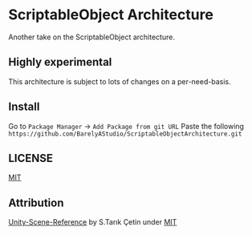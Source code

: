 # ScriptableObject Architecture
Another take on the ScriptableObject architecture.

## Highly experimental
This architecture is subject to lots of changes on a per-need-basis.

## Install
Go to ``Package Manager`` -> ``Add Package from git URL``
Paste the following
```https://github.com/BarelyAStudio/ScriptableObjectArchitecture.git```

## LICENSE

[MIT](https://github.com/mfragger/ScriptableObjectArchitecture/blob/master/LICENSE)

## Attribution
[Unity-Scene-Reference](https://github.com/JohannesMP/unity-scene-reference) by S.Tarık Çetin under [MIT](https://github.com/JohannesMP/unity-scene-reference/blob/master/LICENSE)
